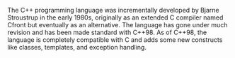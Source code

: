 The C++ programming language was incrementally developed by Bjarne Stroustrup in the early 1980s, originally as an extended C compiler named Cfront but eventually as an alternative. The language has gone under much revision and has been made standard with C++98. As of C++98, the language is completely compatible with C and adds some new constructs like classes, templates, and exception handling.